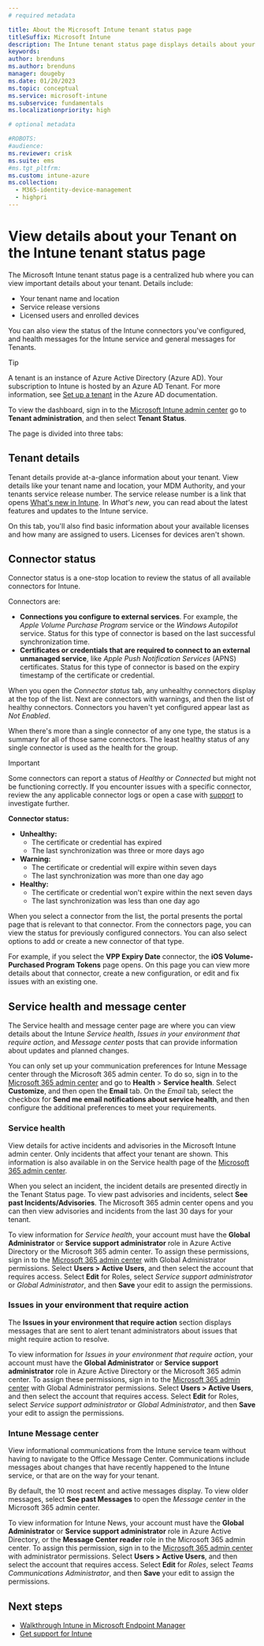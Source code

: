 ```yaml
---
# required metadata

title: About the Microsoft Intune tenant status page
titleSuffix: Microsoft Intune
description: The Intune tenant status page displays details about your tenant and the status of connectors you've configured, and messages intended for tenants and about the Intune service health. 
keywords:
author: brenduns
ms.author: brenduns
manager: dougeby
ms.date: 01/20/2023
ms.topic: conceptual
ms.service: microsoft-intune
ms.subservice: fundamentals
ms.localizationpriority: high

# optional metadata

#ROBOTS:
#audience:
ms.reviewer: crisk
ms.suite: ems
#ms.tgt_pltfrm:
ms.custom: intune-azure
ms.collection: 
  - M365-identity-device-management
  - highpri
---
```

# View details about your Tenant on the Intune tenant status page

The Microsoft Intune tenant status page is a centralized hub where you can view important details about your tenant. Details include:

- Your tenant name and location
- Service release versions
- Licensed users and enrolled devices

You can also view the status of the Intune connectors you've configured, and health messages for the Intune service and general messages for Tenants.

> [!TIP]
> A tenant is an instance of Azure Active Directory (Azure AD). Your subscription to Intune is hosted by an Azure AD Tenant. For more information, see [Set up a tenant](/azure/active-directory/develop/quickstart-create-new-tenant) in the Azure AD documentation.

To view the dashboard, sign in to the [Microsoft Intune admin center](https://go.microsoft.com/fwlink/?linkid=2109431) go to **Tenant administration**, and then select **Tenant Status**.

The page is divided into three tabs:

## Tenant details
Tenant details provide at-a-glance information about your tenant. View details like your tenant name and location, your MDM Authority, and your tenants service release number. The service release number is a link that opens [What's new in Intune](../fundamentals/whats-new.md). In *What's new*, you can read about the latest features and updates to the Intune service.  

On this tab, you'll also find basic information about your available licenses and how many are assigned to users. Licenses for devices aren't shown.

## Connector status
Connector status is a one-stop location to review the status of all available connectors for Intune.  

Connectors are:  
- **Connections you configure to external services**. For example, the *Apple Volume Purchase Program* service or the *Windows Autopilot* service.  Status for this type of connector is based on the last successful synchronization time.
- **Certificates or credentials that are required to connect to an external unmanaged service**, like *Apple Push Notification Services* (APNS) certificates. Status for this type of connector is based on the expiry timestamp of the certificate or credential.  

When you open the *Connector status* tab, any unhealthy connectors display at the top of the list. Next are connectors with warnings, and then the list of healthy connectors. Connectors you haven't yet configured appear last as *Not Enabled*.

When there's more than a single connector of any one type, the status is a summary for all of those same connectors. The least healthy status of any single connector is used as the health for the group.  

> [!IMPORTANT]
> Some connectors can report a status of *Healthy* or *Connected* but might not be functioning correctly. If you encounter issues with a specific connector, review the any applicable connector logs or open a case with [support](../../get-support.md) to investigate further.

**Connector status:**

- **Unhealthy:**
  - The certificate or credential has expired
  - The last synchronization was three or more days ago
- **Warning:**
  - The certificate or credential will expire within seven days
  - The last synchronization was more than one day ago
- **Healthy:**
  - The certificate or credential won't expire within the next seven days
  - The last synchronization was less than one day ago  

When you select a connector from the list, the portal presents the portal page that is relevant to that connector. From the connectors page, you can view the status for previously configured connectors. You can also select options to add or create a new connector of that type.

For example, if you select the **VPP Expiry Date** connector, the **iOS Volume-Purchased Program Tokens** page opens. On this page you can view more details about that connector, create a new configuration, or edit and fix issues with an existing one.

## Service health and message center  

The Service health and message center page are where you can view details about the Intune *Service health*, *Issues in your environment that require action*, and *Message center* posts that can provide information about updates and planned changes.

You can only set up your communication preferences for Intune Message center through the Microsoft 365 admin center. To do so, sign in to the [Microsoft 365 admin center](https://admin.microsoft.com/) and go to **Health** > **Service health**. Select **Customize**, and then open the **Email** tab. On the *Email* tab, select the checkbox for **Send me email notifications about service health**, and then configure the additional preferences to meet your requirements.
### Service health

View details for active incidents and advisories in the Microsoft Intune admin center. Only incidents that affect your tenant are shown. This information is also available in on the Service health page of the [Microsoft 365 admin center](https://admin.microsoft.com).

When you select an incident, the incident details are presented directly in the Tenant Status page. To view past advisories and incidents, select **See past Incidents/Advisories**. The Microsoft 365 admin center opens and you can then view advisories and incidents from the last 30 days for your tenant.  

To view information for *Service health*, your account must have the **Global Administrator** or **Service support administrator** role in Azure Active Directory or the Microsoft 365 admin center. To assign these permissions, sign in to the [Microsoft 365 admin center](https://admin.microsoft.com) with Global Administrator permissions. Select **Users > Active Users**, and then select the account that requires access. Select **Edit** for Roles, select *Service support administrator* or *Global Administrator*, and then **Save** your edit to assign the permissions.  

### Issues in your environment that require action  
The **Issues in your environment that require action** section displays messages that are sent to alert tenant administrators about issues that might require action to resolve.

To view information for *Issues in your environment that require action*, your account must have the **Global Administrator** or **Service support administrator** role in Azure Active Directory or the Microsoft 365 admin center. To assign these permissions, sign in to the [Microsoft 365 admin center](https://admin.microsoft.com) with Global Administrator permissions. Select **Users > Active Users**, and then select the account that requires access. Select **Edit** for Roles, select *Service support administrator* or *Global Administrator*, and then **Save** your edit to assign the permissions.  

### Intune Message center  
View informational communications from the Intune service team without having to navigate to the Office Message Center. Communications include messages about changes that have recently happened to the Intune service, or that are on the way for your tenant.  

By default, the 10 most recent and active messages display. To view older messages, select **See past Messages** to open the *Message center* in the Microsoft 365 admin center.  

To view information for Intune News, your account must have the **Global Administrator** or **Service support administrator** role in Azure Active Directory, or the **Message Center reader** role in the Microsoft 365 admin center.  To assign this permission, sign in to the [Microsoft 365 admin center](https://admin.microsoft.com) with administrator permissions. Select **Users > Active Users**, and then select the account that requires access. Select **Edit** for *Roles*, select *Teams Communications Administrator*, and then **Save** your edit to assign the permissions.  

## Next steps

- [Walkthrough Intune in Microsoft Endpoint Manager](../fundamentals/tutorial-walkthrough-endpoint-manager.md)
- [Get support for Intune](../../get-support.md)